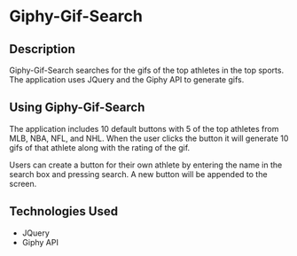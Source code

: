 # Giphy-Gif-Search

## Description

Giphy-Gif-Search searches for the gifs of the top athletes in the top sports.  The application uses JQuery and the Giphy API to generate gifs.

## Using Giphy-Gif-Search

The application includes 10 default buttons with 5 of the top athletes from MLB, NBA, NFL, and NHL.  When the user clicks the button it will generate 10 gifs of that athlete along with the rating of the gif.

Users can create a button for their own athlete by entering the name in the search box and pressing search.  A new button will be appended to the screen.

## Technologies Used

* JQuery
* Giphy API